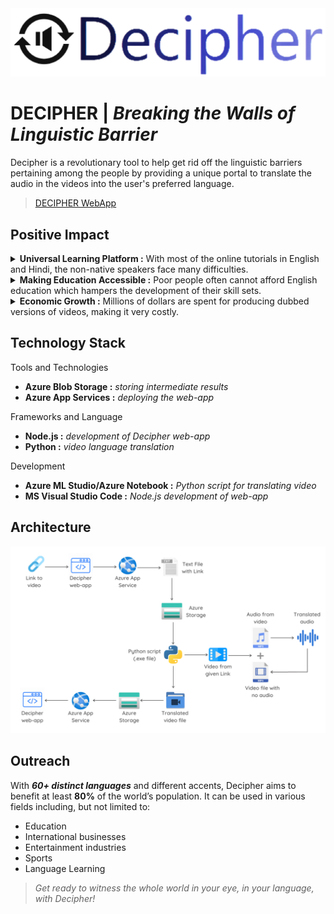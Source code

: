 <img src="./decipher597/public/images/decipher_icon.png" alt="Logo" width="600">

# DECIPHER | <i>Breaking the Walls of Linguistic Barrier</i>


Decipher is a revolutionary tool to help get rid off the linguistic barriers pertaining among the people by providing a unique portal to translate the audio in the videos into the user's preferred language.

 > [DECIPHER WebApp](http://decipher597.azurewebsites.net/)
 
## Positive Impact
<details>
    <summary><b>Universal Learning Platform :</b> With most of the online tutorials in English and Hindi, the non-native speakers face many difficulties.</summary>
</details>
<details>
    <summary><b>Making Education Accessible :</b> Poor people often cannot afford English education which hampers the development of their skill sets.</summary>
</details>
<details>
    <summary><b>Economic Growth :</b> Millions of dollars are spent for producing dubbed versions of videos, making it very costly.</summary>
</details>


## Technology Stack
Tools and Technologies
- **Azure Blob Storage :** *storing intermediate results*
- **Azure App Services :** *deploying the web-app*

Frameworks and Language
- **Node.js :** *development of Decipher web-app*
- **Python :** *video language translation*

Development
- **Azure ML Studio/Azure Notebook :** *Python script for translating video*
- **MS Visual Studio Code :** *Node.js development of web-app*


## Architecture
<img src="./decipher597/public/images/DecipherArchitecture.png" alt="Logo" width="700">

## Outreach
With ___60+ distinct languages___ and different accents, Decipher aims to benefit at least __80%__ of the world’s population. It can be used in various fields including, but not limited to:

- Education
- International businesses
- Entertainment industries
- Sports
- Language Learning

> <i>Get ready to witness the whole world in your eye, in your language, with Decipher!</i> 
